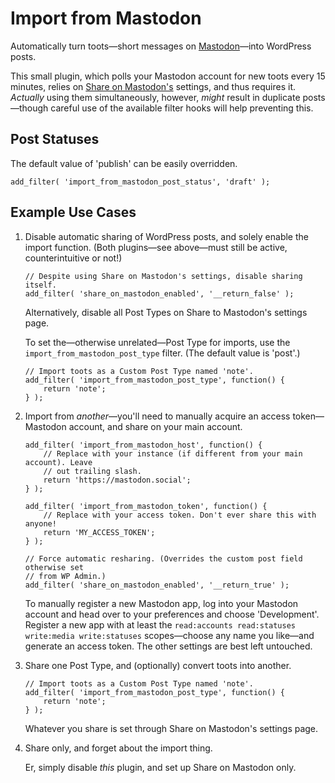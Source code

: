 # Import from Mastodon
Automatically turn toots—short messages on [Mastodon](https://joinmastodon.org/)—into WordPress posts.

This small plugin, which polls your Mastodon account for new toots every 15 minutes, relies on [Share on Mastodon's](https://github.com/janboddez/share-on-mastodon) settings, and thus requires it. _Actually_ using them simultaneously, however, _might_ result in duplicate posts—though careful use of the available filter hooks will help preventing this. 

## Post Statuses
The default value of 'publish' can be easily overridden.
```
add_filter( 'import_from_mastodon_post_status', 'draft' );
```

## Example Use Cases
1. Disable automatic sharing of WordPress posts, and solely enable the import function. (Both plugins—see above—must still be active, counterintuitive or not!)

   ```
   // Despite using Share on Mastodon's settings, disable sharing itself.
   add_filter( 'share_on_mastodon_enabled', '__return_false' );
   ```

   Alternatively, disable all Post Types on Share to Mastodon's settings page.

   To set the—otherwise unrelated—Post Type for imports, use the `import_from_mastodon_post_type` filter. (The default value is 'post'.)
   ```
   // Import toots as a Custom Post Type named 'note'.
   add_filter( 'import_from_mastodon_post_type', function() {
       return 'note';
   } );
   ```

2. Import from _another_—you'll need to manually acquire an access token—Mastodon account, and share on your main account.

   ```
   add_filter( 'import_from_mastodon_host', function() {
       // Replace with your instance (if different from your main account). Leave
       // out trailing slash.
       return 'https://mastodon.social'; 
   } );

   add_filter( 'import_from_mastodon_token', function() {
       // Replace with your access token. Don't ever share this with anyone!
       return 'MY_ACCESS_TOKEN';
   } );

   // Force automatic resharing. (Overrides the custom post field otherwise set
   // from WP Admin.)
   add_filter( 'share_on_mastodon_enabled', '__return_true' );
   ```

   To manually register a new Mastodon app, log into your Mastodon account and head over to your preferences and choose 'Development'. Register a new app with at least the `read:accounts read:statuses write:media write:statuses` scopes—choose any name you like—and generate an access token. The other settings are best left untouched.

3. Share one Post Type, and (optionally) convert toots into another.

   ```
   // Import toots as a Custom Post Type named 'note'.
   add_filter( 'import_from_mastodon_post_type', function() {
       return 'note';
   } );
   ```

   Whatever you share is set through Share on Mastodon's settings page.

4. Share only, and forget about the import thing.

   Er, simply disable _this_ plugin, and set up Share on Mastodon only.
